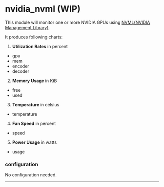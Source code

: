 # nvidia_nvml (WIP)

This module will monitor one or more NVIDIA GPUs using [NVML(NVIDIA Management Library)](https://developer.nvidia.com/nvidia-management-library-nvml).

It produces following charts:

1. **Utilization Rates** in percent
 * gpu
 * mem
 * encoder
 * decoder

2. **Memory Usage** in KiB
 * free
 * used

3. **Temperature** in celsius
 * temperature

4. **Fan Speed** in percent
 * speed

5. **Power Usage** in watts
 * usage

### configuration

No configuration needed.

---
